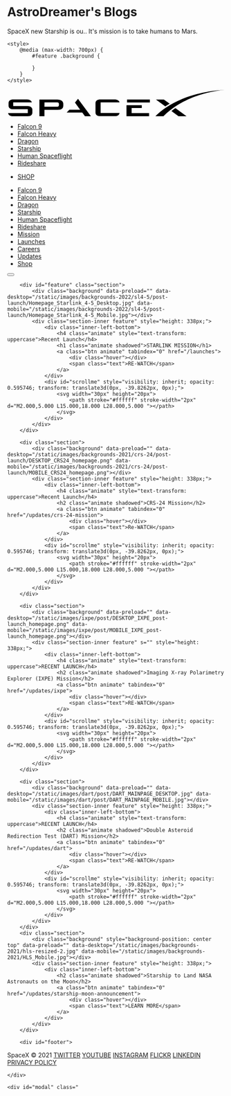 # AstroDreamer's Blogs
<p>
SpaceX new Starship is ou.. It's mission is to take humans to Mars.
</p>
<html lang="en" class="PERF_BAD"><head>
	<meta http-equiv="Content-Type" content="text/html; charset=utf-8">
	<meta http-equiv="Content-Language" content="en">
	<meta name="SpaceX">
	<meta name="keywords" content="space,spacex,aerospace,elon musk,mars,falcon 9,falcon heavy,dragon">
	<meta name="description" content="SpaceX designs, manufactures and launches advanced rockets and spacecraft. The company was founded in 2002 to revolutionize space technology, with the ultimate goal of enabling people to live on other planets.">
	<meta property="og:locale" content="en_US">
	<meta property="og:type" content="website">
	<meta property="og:title" content="SpaceX">
	<meta property="og:description" content="SpaceX designs, manufactures and launches advanced rockets and spacecraft.">
	<meta property="og:site_name" content="SpaceX">
	<meta property="og:image" content="https://www.spacex.com/static/images/share.jpg">
	<meta itemprop="name" content="SpaceX">
	<meta itemprop="image" content="https://www.spacex.com/static/images/share.jpg">
	<meta property="og:url" content="http://www.spacex.com">
	<meta name="twitter:card" content="summary_large_image">
	<meta name="twitter:site" content="@spacex">
	<meta name="twitter:description" content="SpaceX designs, manufactures and launches advanced rockets and spacecraft.">
	<meta name="twitter:title" content="SpaceX">
	<meta name="twitter:image" content="https://www.spacex.com/static/images/share.jpg">
	<title>SpaceX</title>
	<link rel="stylesheet" type="text/css" href="style.min.css" media="screen">
	<link rel="stylesheet" type="text/css" href="fix.css" media="screen">
	<link rel="icon" type="image/x-icon" href="static/images/favicon.ico">
	<link rel="Shortcut Icon" type="image/ico" href="static/images/favicon.ico">
	<meta name="viewport" content="width=device-width, maximum-scale=1.0, user-scalable=1">
	<script type="text/javascript" src="static/deps-min.js"></script>
	<script type="text/javascript" async="" src="static/player-min.js"></script>

	<style>
		@media (max-width: 700px) {
			#feature .background {

			}
		}
	</style>
</head>
<body id="home" class="io-false isDesktop isChrome">
	<div id="wrapper" class="visible">
        <div id="header" class="section" data-limit=".15">
  <div class="header-bg"></div>
  <div class="header-inner">
    <a href="/" id="logo">
      <svg version="1.1" x="0px" y="0px" viewBox="0 0 400 50">
        <title>SpaceX Logo</title>
        <g class="letter_s">
          <path class="fill-white" d="M37.5,30.5H10.9v-6.6h34.3c-0.9-2.8-3.8-5.4-8.9-5.4H11.4c-5.7,0-9,2.1-9,6.7v4.9c0,4,3.4,6.3,8.4,6.3h26.9v7H1.5
          c0.9,3.8,3.8,5.8,9,5.8h27.1c5.7,0,8.5-2.2,8.5-6.9v-4.9C46.1,33.1,42.8,30.8,37.5,30.5z"></path>
        </g>
        <g class="letter_p">
          <path class="fill-white" d="M91.8,18.6H59v30.7h9.3V37.5h24.2c6.7,0,10.4-2.3,10.4-7.7v-3.4C102.8,21.4,98.6,18.6,91.8,18.6z M94.8,28.4
          c0,2.2-0.4,3.4-4,3.4H68.3l0.1-8h22c4,0,4.5,1.2,4.5,3.3V28.4z"></path>
        </g>
        <g class="letter_a">
          <polygon class="fill-white" points="129.9,17.3 124.3,24.2 133.8,37.3 114,37.3 109.1,42.5 137.7,42.5 142.6,49.3 153.6,49.3 	"></polygon>
        </g>
        <g class="letter_c">
          <path class="fill-white" d="M171.4,23.9h34.8c-0.9-3.6-4.4-5.4-9.4-5.4h-26c-4.5,0-8.8,1.8-8.8,6.7v17.2c0,4.9,4.3,6.7,8.8,6.7h26.3
          c6,0,8.1-1.7,9.1-5.8h-34.8V23.9z"></path>
        </g>
        <g class="letter_e">
          <polygon class="fill-white" points="228.3,43.5 228.3,34.1 247,34.1 247,28.9 218.9,28.9 218.9,49.3 260.4,49.3 260.4,43.5 	"></polygon>
          <rect class="fill-white" x="219.9" y="18.6" width="41.9" height="5.4"></rect>
        </g>
        <g class="letter_x">
          <path class="fill-white" d="M287.6,18.6H273l17.2,12.6c2.5-1.7,5.4-3.5,8-5L287.6,18.6z"></path>
          <path class="fill-white" d="M308.8,34.3c-2.5,1.7-5,3.6-7.4,5.4l13,9.5h14.7L308.8,34.3z"></path>
        </g>
        <g class="letter_swoosh">
          <path class="fill-white" d="M399,0.7c-80,4.6-117,38.8-125.3,46.9l-1.7,1.6h14.8C326.8,9.1,384.3,2,399,0.7L399,0.7z"></path>
        </g>
      </svg>
    </a>
    <div id="navigation">
      <ul class="nav-links">
        <li class="nav-item"><a href="/vehicles/falcon-9/">Falcon 9</a></li>
        <li class="nav-item"><a href="/vehicles/falcon-heavy/">Falcon Heavy</a></li>
        <li class="nav-item"><a href="/vehicles/dragon/">Dragon</a></li>
        <li class="nav-item"><a href="/vehicles/starship/">Starship</a></li>
        <li class="nav-item"><a href="/human-spaceflight/">Human Spaceflight</a></li>
        <li class="nav-item"><a href="/rideshare/">Rideshare</a></li>
      </ul>
    </div>
  </div>

  <div id="navigation-right">
    <ul class="nav-links">
      <li class="nav-item"><a href="https://shop.spacex.com/" rel="noopener" target="_blank">SHOP</a></li>
    </ul>
  </div>

  <div id="menu-close"></div>
  <div id="menu">
    <div id="menu-background"></div>
    <div id="menu-navigation">
      <ul class="nav-links">
        <li class="nav-item primary"><a href="/vehicles/falcon-9/">Falcon 9</a></li>
        <li class="nav-item primary"><a href="/vehicles/falcon-heavy/">Falcon Heavy</a></li>
        <li class="nav-item primary"><a href="/vehicles/dragon/">Dragon</a></li>
        <li class="nav-item primary"><a href="/vehicles/starship/">Starship</a></li>
        <li class="nav-item primary"><a href="/human-spaceflight/">Human Spaceflight</a></li>
        <li class="nav-item primary"><a href="/rideshare/">Rideshare</a></li>
        <li class="nav-item secondary"><a href="/mission/">Mission</a></li>
        <li class="nav-item secondary"><a href="/launches/">Launches</a></li>
        <li class="nav-item secondary"><a href="/careers/">Careers</a></li>
        <li class="nav-item secondary"><a href="/updates/">Updates</a></li>
        <li class="nav-item secondary"><a href="https://shop.spacex.com/" rel="noopener" target="_blank">Shop</a></li>
      </ul>
    </div>
  </div>
  <button id="hamburger" aria-expanded="false" aria-controls="menu" aria-label="Menu">
    <div id="bar1" class="bar"></div>
    <div id="bar2" class="bar"></div>
    <div id="bar3" class="bar"></div>
  </button>
</div>

        <div id="feature" class="section">
            <div class="background" data-preload="" data-desktop="/static/images/backgrounds-2022/sl4-5/post-launch/Homepage_Starlink_4-5_Desktop.jpg" data-mobile="/static/images/backgrounds-2022/sl4-5/post-launch/Homepage_Starlink_4-5_Mobile.jpg"></div>
            <div class="section-inner feature" style="height: 338px;">
                <div class="inner-left-bottom">
                    <h4 class="animate" style="text-transform: uppercase">Recent Launch</h4>
                    <h1 class="animate shadowed">STARLINK MISSION</h1>
                    <a class="btn animate" tabindex="0" href="/launches">
                        <div class="hover"></div>
                        <span class="text">RE-WATCH</span>
                    </a>
                </div>
                <div id="scrollme" style="visibility: inherit; opacity: 0.595746; transform: translate3d(0px, -39.8262px, 0px);">
                    <svg width="30px" height="20px">
                        <path stroke="#ffffff" stroke-width="2px" d="M2.000,5.000 L15.000,18.000 L28.000,5.000 "></path>
                    </svg>
                </div>
            </div>
        </div>

        <div class="section">
            <div class="background" data-preload="" data-desktop="/static/images/backgrounds-2021/crs-24/post-launch/DESKTOP_CRS24_homepage.png" data-mobile="/static/images/backgrounds-2021/crs-24/post-launch/MOBILE_CRS24_homepage.png"></div>
            <div class="section-inner feature" style="height: 338px;">
                <div class="inner-left-bottom">
                    <h4 class="animate" style="text-transform: uppercase">Recent Launch</h4>
                    <h2 class="animate shadowed">CRS-24 Mission</h2>
                    <a class="btn animate" tabindex="0" href="/updates/crs-24-mission">
                        <div class="hover"></div>
                        <span class="text">Re-WATCH</span>
                    </a>
                </div>
                <div id="scrollme" style="visibility: inherit; opacity: 0.595746; transform: translate3d(0px, -39.8262px, 0px);">
                    <svg width="30px" height="20px">
                        <path stroke="#ffffff" stroke-width="2px" d="M2.000,5.000 L15.000,18.000 L28.000,5.000 "></path>
                    </svg>
                </div>
            </div>
        </div>

        <div class="section">
			<div class="background" data-preload="" data-desktop="/static/images/ixpe/post/DESKTOP_IXPE_post-launch_homepage.png" data-mobile="/static/images/ixpe/post/MOBILE_IXPE_post-launch_homepage.png"></div>
            <div class="section-inner feature" s="" style="height: 338px;">
                <div class="inner-left-bottom">
                    <h4 class="animate" style="text-transform: uppercase">RECENT LAUNCH</h4>
                    <h2 class="animate shadowed">Imaging X-ray Polarimetry Explorer (IXPE) Mission</h2>
                    <a class="btn animate" tabindex="0" href="/updates/ixpe">
                        <div class="hover"></div>
                        <span class="text">RE-WATCH</span>
                    </a>
                </div>
                <div id="scrollme" style="visibility: inherit; opacity: 0.595746; transform: translate3d(0px, -39.8262px, 0px);">
                    <svg width="30px" height="20px">
                        <path stroke="#ffffff" stroke-width="2px" d="M2.000,5.000 L15.000,18.000 L28.000,5.000 "></path>
                    </svg>
                </div>
            </div>
        </div>

        <div class="section">
            <div class="background" data-preload="" data-desktop="/static/images/dart/post/DART_MAINPAGE_DESKTOP.jpg" data-mobile="/static/images/dart/post/DART_MAINPAGE_MOBILE.jpg"></div>
            <div class="section-inner feature" style="height: 338px;">
                <div class="inner-left-bottom">
                    <h4 class="animate" style="text-transform: uppercase">RECENT LAUNCH</h4>
                    <h2 class="animate shadowed">Double Asteroid Redirection Test (DART) Mission</h2>
                    <a class="btn animate" tabindex="0" href="/updates/dart">
                        <div class="hover"></div>
                        <span class="text">RE-WATCH</span>
                    </a>
                </div>
                <div id="scrollme" style="visibility: inherit; opacity: 0.595746; transform: translate3d(0px, -39.8262px, 0px);">
                    <svg width="30px" height="20px">
                        <path stroke="#ffffff" stroke-width="2px" d="M2.000,5.000 L15.000,18.000 L28.000,5.000 "></path>
                    </svg>
                </div>
            </div>
        </div>
        <div class="section">
            <div class="background" style="background-position: center top" data-preload="" data-desktop="/static/images/backgrounds-2021/hls-resized-2.jpg" data-mobile="/static/images/backgrounds-2021/HLS_Mobile.jpg"></div>
            <div class="section-inner feature" style="height: 338px;">
                <div class="inner-left-bottom">
                    <h2 class="animate shadowed">Starship to Land NASA Astronauts on the Moon</h2>
                    <a class="btn animate" tabindex="0" href="/updates/starship-moon-announcement">
                        <div class="hover"></div>
                        <span class="text">LEARN MORE</span>
                    </a>
                </div>
            </div>
        </div>

        <div id="footer">
  <p>
    <span>SpaceX © 2021</span>
    <a href="https://twitter.com/spacex" rel="noopener" target="_blank" class="social">TWITTER</a>
    <a href="https://www.youtube.com/spacex" rel="noopener" target="_blank" class="social">YOUTUBE</a>
    <a href="https://www.instagram.com/spacex/" rel="noopener" target="_blank" class="social">INSTAGRAM</a>
    <a href="https://www.flickr.com/photos/spacex" rel="noopener" target="_blank" class="social">FLICKR</a>
    <a href="https://www.linkedin.com/company/spacex" rel="noopener" target="_blank" class="social">LINKEDIN</a>
    <a href="/media/privacy_policy_spacex.pdf" target="_blank" class="social">PRIVACY POLICY</a>
  </p>
</div>

    </div>

	<div id="modal" class="
